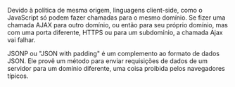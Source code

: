 Devido à política de mesma origem, linguagens client-side, como o JavaScript só podem fazer chamadas para o mesmo domínio.
Se fizer uma chamada AJAX para outro domínio, ou então para seu próprio domínio, mas com uma porta diferente, HTTPS ou para um subdomínio, a chamada Ajax vai falhar.

JSONP ou "JSON with padding" é um complemento ao formato de dados JSON. Ele provê um método para enviar requisições de dados de um servidor para um domínio diferente, uma coisa proibida pelos navegadores típicos.